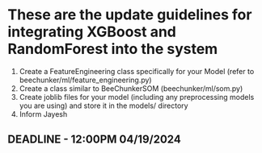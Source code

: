 # These are the update guidelines for integrating XGBoost and RandomForest into the system
1. Create a FeatureEngineering class specifically for your Model (refer to beechunker/ml/feature_engineering.py)
2. Create a class similar to BeeChunkerSOM (beechunker/ml/som.py)
3. Create joblib files for your model (including any preprocessing models you are using) and store it in the models/ directory
4. Inform Jayesh

## DEADLINE - 12:00PM 04/19/2024